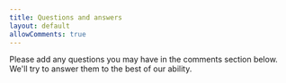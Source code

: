 ```yaml
---
title: Questions and answers
layout: default
allowComments: true
---
```


Please add any questions you may have in the comments section below. We'll try to answer them to
the best of our ability.

